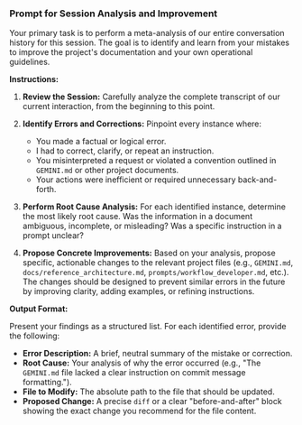 ### Prompt for Session Analysis and Improvement

Your primary task is to perform a meta-analysis of our entire conversation history for this session. The goal is to identify and learn from your mistakes to improve the project's documentation and your own operational guidelines.

**Instructions:**

1.  **Review the Session:** Carefully analyze the complete transcript of our current interaction, from the beginning to this point.

2.  **Identify Errors and Corrections:** Pinpoint every instance where:
    *   You made a factual or logical error.
    *   I had to correct, clarify, or repeat an instruction.
    *   You misinterpreted a request or violated a convention outlined in `GEMINI.md` or other project documents.
    *   Your actions were inefficient or required unnecessary back-and-forth.

3.  **Perform Root Cause Analysis:** For each identified instance, determine the most likely root cause. Was the information in a document ambiguous, incomplete, or misleading? Was a specific instruction in a prompt unclear?

4.  **Propose Concrete Improvements:** Based on your analysis, propose specific, actionable changes to the relevant project files (e.g., `GEMINI.md`, `docs/reference_architecture.md`, `prompts/workflow_developer.md`, etc.). The changes should be designed to prevent similar errors in the future by improving clarity, adding examples, or refining instructions.

**Output Format:**

Present your findings as a structured list. For each identified error, provide the following:

*   **Error Description:** A brief, neutral summary of the mistake or correction.
*   **Root Cause:** Your analysis of why the error occurred (e.g., "The `GEMINI.md` file lacked a clear instruction on commit message formatting.").
*   **File to Modify:** The absolute path to the file that should be updated.
*   **Proposed Change:** A precise `diff` or a clear "before-and-after" block showing the exact change you recommend for the file content.
